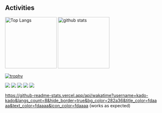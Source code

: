 ## Activities
<div align="left"> 
  <img alt="Top Langs" height="170px" src="https://github-readme-stats.vercel.app/api?username=kado-kado&count_private=true" />
  <img alt="github stats" height="170px" src="https://github-readme-stats.vercel.app/api/top-langs/?username=kado-kado&layout=compact&count_private=true" />
</div>

[![trophy](https://github-profile-trophy.vercel.app/?username=kado-kado&theme=onedark&column=7
)](https://github.com/ryo-ma/github-profile-trophy)

![](http://github-profile-summary-cards.vercel.app/api/cards/profile-details?username=kado-kado&theme=default)
![](http://github-profile-summary-cards.vercel.app/api/cards/repos-per-language?username=kado-kado&theme=default)
![](http://github-profile-summary-cards.vercel.app/api/cards/most-commit-language?username=kado-kado&theme=default)
![](http://github-profile-summary-cards.vercel.app/api/cards/stats?username=kado-kado&theme=default)
![](http://github-profile-summary-cards.vercel.app/api/cards/productive-time?username=kado-kado&theme=default&utcOffset=8)

https://github-readme-stats.vercel.app/api/wakatime?username=kado-kado&langs_count=8&hide_border=true&bg_color=282a36&title_color=fdaaaa&text_color=fdaaaa&icon_color=fdaaaa (works as expected)